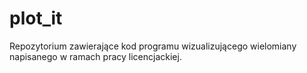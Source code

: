 # plot_it
Repozytorium zawierające kod programu wizualizującego wielomiany napisanego w ramach pracy licencjackiej.

